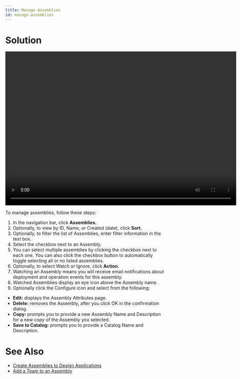 ```yaml
---
title: Manage Assemblies
id: manage-assemblies
---
```


# Solution

<video width="720" height="480" preload="metadata" controls="" class="grovo-video">
    <source src="http://videos.grovo.com/walmart-oneops-0215_managing-assemblies_4668.webm?vpv=1"video/webm">
    Your browser does not implement HTML5 video. 
</video>

To manage assemblies, follow these steps:

1. In the navigation bar, click **Assemblies.**
2. Optionally, to view by ID, Name, or Created (date), click **Sort.**
3. Optionally, to filter the list of Assemblies, enter filter information in the text box.
4. Select the checkbox next to an Assembly.
5. You can select multiple assemblies by clicking the checkbox next to each one. You can also click the checkbox button to automatically toggle selecting all or no listed assemblies.
6. Optionally, to select Watch or Ignore, click **Action.**
7. Watching an Assembly means you will receive email notifications about deployment and operation events for this assembly.
8. Watched Assemblies display an eye icon above the Assembly name.
9. Optionally click the Configure icon and select from the following:
  * **Edit:** displays the Assembly Attributes page.
  * **Delete:** removes the Assembly, after you click OK in the confirmation dialog.
  * **Copy:** prompts you to provide a new Assembly Name and Description for a new copy of the Assembly you selected.
  * **Save to Catalog:** prompts you to provide a Catalog Name and Description.

# See Also

* [Create Assemblies to Design Applications](../howto/#create-assemblies-to-design-applications)
* [Add a Team to an Assembly](../howto/#add-a-team-to-an-assembly)